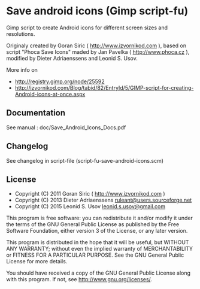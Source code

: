 Save android icons (Gimp script-fu)
===================================

Gimp script to create Android icons for different screen sizes and resolutions.

Originaly created by Goran Siric ( http://www.izvornikod.com ),
based on script "Phoca Save Icons" maded by Jan Pavelka ( http://www.phoca.cz ),
modified by Dieter Adriaenssens and Leonid S. Usov.

More info on
* http://registry.gimp.org/node/25592
* http://izvornikod.com/Blog/tabid/82/EntryId/5/GIMP-script-for-creating-Android-icons-at-once.aspx

Documentation
-------------

See manual : doc/Save_Android_Icons_Docs.pdf

Changelog
---------

See changelog in script-file (script-fu-save-android-icons.scm)

License
-------

* Copyright (C) 2011 Goran Siric ( http://www.izvornikod.com )
* Copyright (C) 2013 Dieter Adriaenssens <ruleant@users.sourceforge.net>
* Copyright (C) 2015 Leonid S. Usov <leonid.s.usov@gmail.com>

This program is free software: you can redistribute it and/or modify
it under the terms of the GNU General Public License as published by
the Free Software Foundation, either version 3 of the License, or
any later version.

This program is distributed in the hope that it will be useful,
but WITHOUT ANY WARRANTY; without even the implied warranty of
MERCHANTABILITY or FITNESS FOR A PARTICULAR PURPOSE.  See the
GNU General Public License for more details.

You should have received a copy of the GNU General Public License
along with this program.  If not, see <http://www.gnu.org/licenses/>.
